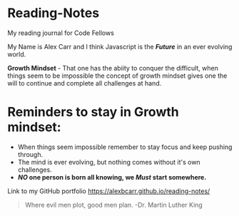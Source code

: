 # Reading-Notes 

My reading journal for Code Fellows

My Name is Alex Carr and I think Javascript is the **_Future_** in an ever evolving world.   

**Growth Mindset** - That one has the abiity to conquer the difficult, when things seem to be impossible the concept of growth mindset gives one the will to continue and complete all challenges at hand.

# Reminders to stay in Growth mindset:

- When things seem impossible remember to stay focus and keep pushing through.
- The mind is ever evolving, but nothing comes without it's own challenges.  
- **_NO_ one person is born all knowing, we _Must_ start somewhere.** 

Link to my GitHub portfolio https://alexbcarr.github.io/reading-notes/

> Where evil men plot, good men plan. -Dr. Martin Luther King








